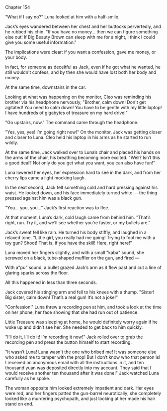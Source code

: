 Chapter 154

"What if I say no?" Luna looked at him with a half-smile.


Jack’s eyes wandered between her chest and her buttocks pervertedly, and he rubbed his chin. "If you have no money… then we can figure something else out! If Big Beauty Brown can sleep with me for a night, I think I could give you some useful information."


The implications were clear: if you want a confession, gave me money, or your body.


In fact, for someone as deceitful as Jack, even if he got what he wanted, he still wouldn't confess, and by then she would have lost both her body and money.


At the same time, downstairs in the car.


Looking at what was happening on the monitor, Cleo was reminding his brother via his headphone nervously, "Brother, calm down! Don't get agitated! You need to calm down! You have to be gentle with my little laptop! I have hundreds of gigabytes of treasure on my hard drive!"


"Go upstairs, now." The command came through the headphone.


"Yes, yes, yes! I’m going right now!" On the monitor, Jack was getting closer and closer to Luna. Cleo held his laptop in his arms as he started to run wildly.


At the same time, Jack walked over to Luna’s chair and placed his hands on the arms of the chair, his breathing becoming more excited. "Well? Isn’t this a good deal? Not only do you get what you want, you can also have fun!"


Luna lowered her eyes, her expression hard to see in the dark, and from her cherry lips came a light mocking laugh.


In the next second, Jack felt something cold and hard pressing against his waist. He looked down, and his face immediately turned white — the thing pressed against him was a black gun.


"You… you, you…" Jack’s first reaction was to flee.


At that moment, Luna’s dark, cold laugh came from behind him. "That’s right, run. Try it, and we’ll see whether you’re faster, or my bullets are."


Jack’s sweat fell like rain. He turned his body stiffly, and laughed in a relaxed tone. "Little girl, you really had me going! Trying to fool me with a toy gun? Shoot! That is, if you have the skill! Here, right here!"


Luna moved her fingers slightly, and with a small "kaba" sound, she screwed on a black, tube-shaped muffler on the gun, and fired —


With a"pu" sound, a bullet grazed Jack’s arm as it flew past and cut a line of glaring sparks across the floor.


All this happened in less than three seconds.


Jack covered his stinging arm and fell to his knees with a thump. "Sister! Big sister, calm down! That’s a real gun! It’s not a joke!"


"Confession." Luna threw a recording pen at him, and took a look at the time on her phone, her face showing that she had run out of patience.


Little Treasure was sleeping at home, he would definitely worry again if he woke up and didn’t see her. She needed to get back to him quickly.


"I’ll do it, I’ll do it! I’m recording it now!" Jack rolled over to grab the recording pen and press the button himself to start recording.


"It wasn’t Luna! Luna wasn't the one who bribed me! It was someone else who asked me to tamper with the prop! But I don’t know who that person is! I received an anonymous email with all the instructions in it, and ten thousand yuan was deposited directly into my account. They said that I would receive another ten thousand after it was done!" Jack watched Luna carefully as he spoke.


The woman opposite him looked extremely impatient and dark. Her eyes were red, and her fingers patted the gun-barrel neurotically; she completely looked like a murdering psychopath, and just looking at her made his hair stand on end.

